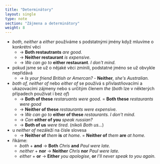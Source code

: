 ```yaml
---
title: "Determinátory"
layout: single
type: note
section: "Zájmena a determinátory"
weight: 8
---
```

- _both, neither_ a _either_ používáme s podstatnými jmény když mluvíme o konkrétní věci
    - -> **Both restautrants** _are good._
    - -> **Neither restaurant** _is expensive._
    - -> _We can go to_ **either restaurant**. _I don't mind._
- pokud jsme se už o nějaké věci zmínili, podstatné jméno se už obvykle nepřidává
    - -> _Is your friend British or Amercan?_ - **Neither**_, she's Australian._
- _both of, neither of_ nebo _either of_ se používá s přivlastňovacími a ukazovacími zájmeny nebo s určitým členem _the_ (_both_ lze v některých případech používat i bez _of_)
    - -> **Both of these** _restaruants were good._ = **Both these** _restaurants were good_
    - -> **Neither of these** _restaurants were expensive._
    - -> _We can go to_ **either of these** _restaurants. I don't mind._
    - -> _Can_ **either of you** _speak russian?_
    - -> **Both of us** _were tired._ (nikoli _Both us..._)
- u _neither of_ nezáleží na čísle slovesa
    - -> **Neither of** _them_ **is** _at home._ = **Neither of** _them_ **are** _at home._
- říkáme:
    - _both_ + **and** -> **Both** _Chris_ **and** _Paul were late._
    - _neither_ + **nor** -> **Neither** _Chris_ **nor** _Paul were late._
    - _either_ + **or** -> **Either** _you apologise_, **or** _I'll never speak to you again._